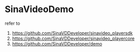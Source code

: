 # SinaVideoDemo
refer to
1. https://github.com/SinaVDDeveloper/sinavideo_playersdk
2. https://github.com/SinaVDDeveloper/sinavideo_playercore
3. https://github.com/SinaVDDeveloper/demo
